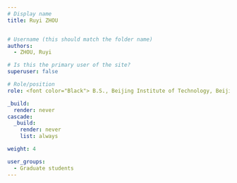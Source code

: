 ```yaml
---
# Display name
title: Ruyi ZHOU


# Username (this should match the folder name)
authors:
  - ZHOU, Ruyi

# Is this the primary user of the site?
superuser: false

# Role/position
role: <font color="Black"> B.S., Beijing Institute of Technology, Beijing, China <br/> E-mail rzhouaw at connect.ust.hk</font>

_build:
  render: never
cascade:
  _build:
    render: never
    list: always

weight: 4

user_groups:
  - Graduate students
---
```

